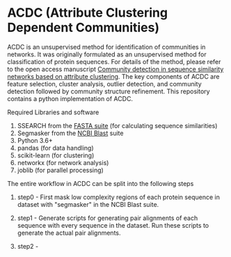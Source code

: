 # ACDC (Attribute Clustering Dependent Communities)

ACDC is an unsupervised method for identification of communities in networks. It was originally formulated as an unsupervised method for classification of protein sequences. For details of the method, please refer to the open access manuscript [Community detection in sequence similarity networks based on attribute clustering](https://journals.plos.org/plosone/article?id=10.1371/journal.pone.0178650).  The key components of ACDC are feature selection, cluster analysis, outlier detection, and community detection followed by community structure refinement. This repository contains a python implementation of ACDC.

Required Libraries and software
1. SSEARCH from the [FASTA suite](https://github.com/wrpearson/fasta36) (for calculating sequence similarities)
2. Segmasker from the [NCBI Blast](https://blast.ncbi.nlm.nih.gov/Blast.cgi?CMD=Web&PAGE_TYPE=BlastDocs&DOC_TYPE=Download) suite
3. Python 3.6+
4. pandas (for data handling)
5. scikit-learn (for clustering)
6. networkx (for network analysis)
7. joblib (for parallel processing)

The entire workflow in ACDC can be split into the following steps
1. step0 - First mask low complexity regions of each protein sequence in dataset with "segmasker" in the NCBI Blast suite.
           
2. step1 - Generate scripts for generating pair alignments of each sequence with every sequence in the dataset. Run these scripts to generate the actual pair alignments.

3. step2 - 
